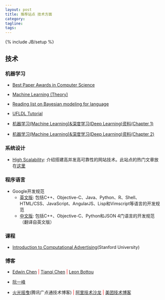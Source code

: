 ```yaml
---
layout: post
title: 推荐站点 技术方面
category:
tagline:
tags:
---
```

{% include JB/setup %}

## 技术

### 机器学习

+ [Best Paper Awards in Computer Science](http://jeffhuang.com/best_paper_awards.html)
+ [Machine Learning (Theory)](http://hunch.net/)
+ [Reading list on Bayesian modeling for language](http://homepages.inf.ed.ac.uk/sgwater/reading_list.html)
+ [UFLDL Tutorial](http://ufldl.stanford.edu/wiki/index.php/UFLDL_Tutorial)

+ [机器学习(Machine Learning)&深度学习(Deep Learning)资料(Chapter 1)](https://github.com/ty4z2008/Qix/blob/master/dl.md)
+ [机器学习(Machine Learning)&深度学习(Deep Learning)资料(Chapter 2)](https://github.com/ty4z2008/Qix/blob/master/dl2.md)

### 系统设计

+ [High Scalability](http://highscalability.com/): 介绍搭建高并发高可靠性的网站技术。此站点的热门文章放在[这里](http://highscalability.com/all-time-favorites/)

### 程序语言

+ Google开发规范
  - [英文版](https://github.com/google/styleguide): 包括C++、Objective-C、Java、Python、R、Shell、HTML/CSS、JavaScript、AngularJS、Lisp和Vimscript等语言的开发规范
  - [中文版](https://github.com/zh-google-styleguide/zh-google-styleguide): 包括C++、Objective-C、Python和JSON 4门语言的开发规范（翻译自英文版）

### 课程

+ [Introduction to Computational Advertising](https://web.stanford.edu/class/msande239/)(Stanford University)

### 博客

+ [Edwin Chen](http://blog.echen.me/) <font color='red'>|</font> [Tianqi Chen](http://homes.cs.washington.edu/~tqchen/) <font color='red'>|</font> [Leon Bottou](http://leon.bottou.org/)
+ [阮一峰](http://www.ruanyifeng.com/blog/)

+ [火光摇曳](http://www.flickering.cn/)(腾讯广点通技术博客) <font color='red'>|</font> [阿里技术沙龙](http://club.alibabatech.org/index.htm) <font color='red'>|</font> [美团技术博客](http://tech.meituan.com/)
